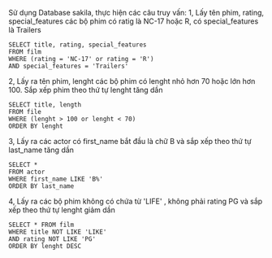 Sử dụng Database sakila, thực hiện các câu truy vấn:
1, Lấy tên phim, rating, special_features các bộ phim có ratig là NC-17 hoặc R, có special_features là Trailers
    
    SELECT title, rating, special_features
    FROM film
    WHERE (rating = 'NC-17' or rating = 'R')
    AND special_features = 'Trailers'

2, Lấy ra tên phim, lenght các bộ phim có lenght nhỏ hơn 70 hoặc lớn hơn 100. Sắp xếp phim theo thứ tự lenght tăng dần
    
    SELECT title, length
    FROM file
    WHERE (lenght > 100 or lenght < 70)
    ORDER BY lenght

3, Lấy ra các actor có first_name bắt đầu là chữ B và sắp xếp theo thứ tự last_name tăng dần

    SELECT *
    FROM actor 
    WHERE first_name LIKE 'B%'
    ORDER BY last_name

4, Lấy ra các bộ phim không có chứa từ 'LIFE' , không phải rating PG và sắp xếp theo thứ tự lenght giảm dần 
    
    SELECT * FROM film
    WHERE title NOT LIKE 'LIKE'
    AND rating NOT LIKE 'PG'
    ORDER BY lenght DESC

